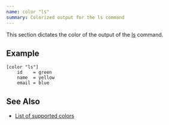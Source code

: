 ```yaml
---
name: color "ls"
summary: Colorized output for the ls command
---
```


This section dictates the color of the output of the
[ls](/commands/ls) command.

## Example

    [color "ls"]
        id    = green
        name  = yellow
        email = blue

## See Also

* [List of supported colors](/documentation/configuration/color#list_of_supported_colors)

